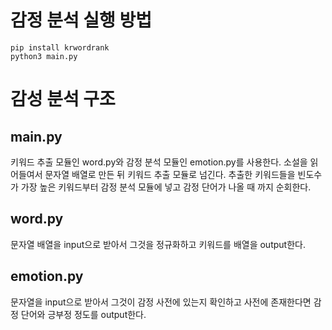 # 감정 분석 실행 방법
```
pip install krwordrank
python3 main.py
```

# 감성 분석 구조
## main.py
키워드 추출 모듈인 word.py와 감정 분석 모듈인 emotion.py를 사용한다.
소설을 읽어들여서 문자열 배열로 만든 뒤 키워드 추출 모듈로 넘긴다.
추출한 키워드들을 빈도수가 가장 높은 키워드부터 감정 분석 모듈에 넣고 감정 단어가 나올 때 까지 순회한다.

## word.py
문자열 배열을 input으로 받아서 그것을 정규화하고 키워드를 배열을 output한다.

## emotion.py
문자열을 input으로 받아서 그것이 감정 사전에 있는지 확인하고 사전에 존재한다면 감정 단어와 긍부정 정도를 output한다.

